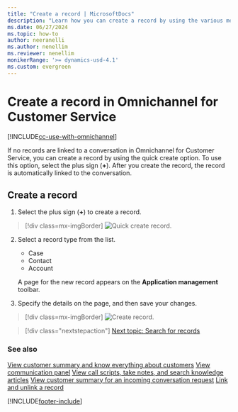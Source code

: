 ```yaml
---
title: "Create a record | MicrosoftDocs"
description: "Learn how you can create a record by using the various methods in the Omnichannel for Customer Service app from within the Unified Service Desk client application."
ms.date: 06/27/2024
ms.topic: how-to
author: neeranelli
ms.author: nenellim
ms.reviewer: nenellim
monikerRange: '>= dynamics-usd-4.1'
ms.custom: evergreen
---
```



# Create a record in Omnichannel for Customer Service

[!INCLUDE[cc-use-with-omnichannel](../../includes/cc-use-with-omnichannel.md)]

If no records are linked to a conversation in Omnichannel for Customer Service, you can create a record by using the quick create option. To use this option, select the plus sign (**+**). After you create the record, the record is automatically linked to the conversation.

## Create a record

1. Select the plus sign (**+**) to create a record.
 
 > [!div class=mx-imgBorder]
 > ![Quick create record.](../../customer-service/media/quick-create-record.png "Quick create record")

2. Select a record type from the list.<br>
    - Case
    - Contact
    - Account

    A page for the new record appears on the **Application management** toolbar.

3. Specify the details on the page, and then save your changes.

 > [!div class=mx-imgBorder]
 > ![Create record.](../media/oc-usd-create-contact.png "Quick create record")

> [!div class="nextstepaction"]
> [Next topic: Search for records](search-record.md)

### See also

[View customer summary and know everything about customers](customer-summary.md)
[View communication panel](left-control-panel.md)
[View call scripts, take notes, and search knowledge articles](right-control-panel.md)
[View customer summary for an incoming conversation request](view-customer-summary-incoming-conversation-request.md)
[Link and unlink a record](link-unlink-record.md)


[!INCLUDE[footer-include](../../includes/footer-banner.md)]
